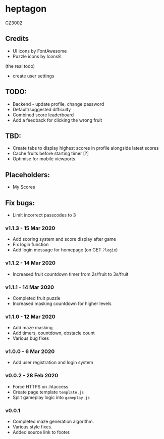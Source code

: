 # heptagon
CZ3002

## Credits
- UI icons by FontAwesome
- Puzzle icons by Icons8

(the real todo)
- create user settings

## TODO: 
- Backend - update profile, change password
- Default/suggested difficulty
- Combined score leaderboard
- Add a feedback for clicking the wrong fruit

## TBD: 
- Create tabs to display highest scores in profile alongside latest scores
- Cache fruits before starting timer [?]
- Optimise for mobile viewports

## Placeholders: 
- My Scores

## Fix bugs: 
- Limit incorrect passcodes to 3

### v1.1.3 - 15 Mar 2020
- Add scoring system and score display after game
- Fix login function
- Add login message for homepage (on GET `?login`)

### v1.1.2 - 14 Mar 2020
- Increased fruit countdown timer from 2s/fruit to 3s/fruit

### v1.1.1 - 14 Mar 2020
- Completed fruit puzzle
- Increased masking countdown for higher levels

### v1.1.0 - 12 Mar 2020
- Add maze masking
- Add timers, countdown, obstacle count
- Various bug fixes

### v1.0.0 - 6 Mar 2020
- Add user registration and login system

### v0.0.2 - 28 Feb 2020
- Force HTTPS on .htaccess
- Create page template `template.js` 
- Split gameplay logic into `gameplay.js`

### v0.0.1
- Completed maze generation algorithm. 
- Various style fixes. 
- Added source link to footer.
